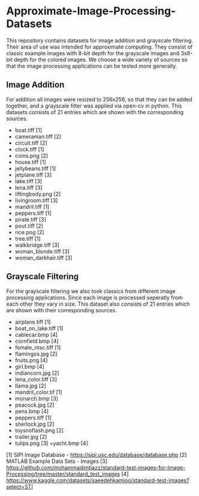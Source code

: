 # Approximate-Image-Processing-Datasets
This repository contains datasets for image addition and grayscale filtering. Their area of use was intended for approximate computing. They consist of classic example images with 8-bit depth for the grayscale images and 3x8-bit depth for the colored images.
We choose a wide variety of sources so that the image processing applications can be tested more generally.

## Image Addition
For addition all images were resized to 256x256, so that they can be added together, and a grayscale filter was applied via open-cv in python.
This datasets consists of 21 entries which are shown with the corresponding sources.
+ boat.tiff [1]
+ cameraman.tiff [2]
+ circuit.tiff [2]
+ clock.tiff [1]
+ coins.png [2]
+ house.tiff [1]
+ jellybeans.tiff [1]
+ jetplane.tiff [3]
+ lake.tiff [3]
+ lena.tiff [3]
+ liftingbody.png [2]
+ livingroom.tiff [3]
+ mandril.tiff [1]
+ peppers.tiff [1]
+ pirate.tiff [3]
+ pout.tiff [2]
+ rice.png [2]
+ tree.tiff [1]
+ walkbridge.tiff [3]
+ woman_blonde.tiff [3]
+ woman_darkhair.tiff [3]

## Grayscale Filtering
For the grayscale filtering we also took classics from different image processing applications.
Since each image is processed seperatly from each other they vary in size.
This dataset also consists of 21 entries which are shown with their corresponding sources.
+ airplane.tiff [1]
+ boat_on_lake.tiff [1]
+ cablecar.bmp [4]
+ cornfield.bmp [4]
+ female_ntsc.tiff [1]
+ flamingos.jpg [2]
+ fruits.png [4]
+ girl.bmp [4]
+ indiancorn.jpg [2]
+ lena_color.tiff [3]
+ llama.jpg [2] 
+ mandril_color.tif [1]
+ monarch.bmp [3]
+ peacock.jpg [2]
+ pens.bmp [4]
+ peppers.tiff [1]
+ sherlock.jpg [2]
+ toysnoflash.png [2]
+ trailer.jpg [2]
+ tulips.png [3]
+yacht.bmp [4]

[1] SIPI Image Database - https://sipi.usc.edu/database/database.php
[2] MATLAB Example Data Sets - Images
[3] https://github.com/mohammadimtiazz/standard-test-images-for-Image-Processing/tree/master/standard_test_images
[4] https://www.kaggle.com/datasets/saeedehkamjoo/standard-test-images?select=STI
